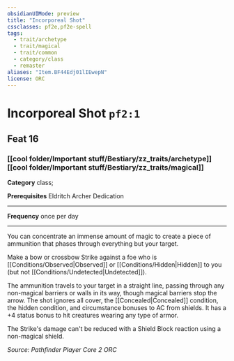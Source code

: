 ```yaml
---
obsidianUIMode: preview
title: "Incorporeal Shot"
cssclasses: pf2e,pf2e-spell
tags:
  - trait/archetype
  - trait/magical
  - trait/common
  - category/class
  - remaster
aliases: "Item.BF44Edj01lIEwepN"
license: ORC
---
```

# Incorporeal Shot `pf2:1`
## Feat 16
### [[cool folder/Important stuff/Bestiary/zz_traits/archetype]][[cool folder/Important stuff/Bestiary/zz_traits/magical]]

**Category** class; 



**Prerequisites** Eldritch Archer Dedication
* * *
**Frequency** once per day

* * *

You can concentrate an immense amount of magic to create a piece of ammunition that phases through everything but your target.

Make a bow or crossbow Strike against a foe who is [[Conditions/Observed|Observed]] or [[Conditions/Hidden|Hidden]] to you (but not [[Conditions/Undetected|Undetected]]).

The ammunition travels to your target in a straight line, passing through any non-magical barriers or walls in its way, though magical barriers stop the arrow. The shot ignores all cover, the [[Concealed|Concealed]] condition, the hidden condition, and circumstance bonuses to AC from shields. It has a +4 status bonus to hit creatures wearing any type of armor.

The Strike's damage can't be reduced with a Shield Block reaction using a non-magical shield.

*Source: Pathfinder Player Core 2*
*ORC*
